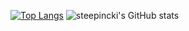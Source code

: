 [![Top Langs](https://github-readme-stats.vercel.app/api/top-langs/?username=steepnicki&layout=compact)](https://github.com/anuraghazra/github-readme-stats)
![steepincki's GitHub stats](https://github-readme-stats.vercel.app/api?username=steepnicki&show_icons=true&theme=radical)


